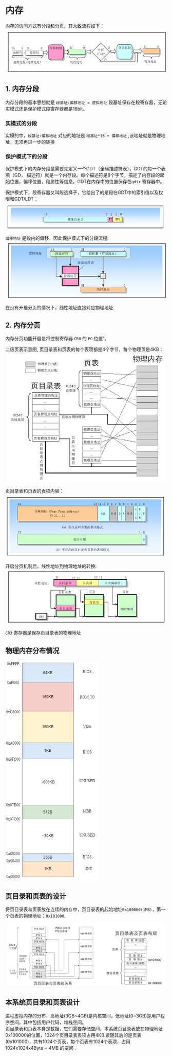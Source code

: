 # 内存
内存的访问方式有分段和分页，其大致流程如下：
![](./images/fig7-1.png)


## 1. 内存分段
内存分段的基本思想就是 `段基址:偏移地址 = 虚拟地址` 段基址保存在段寄存器，无论实模式还是保护模式段寄存器都是16bit。


### 实模式的分段
实模的中，`段基址:偏移地址` 对应的地址是 `段基址*16 + 偏移地址` ,该地址就是物理地址，无须再进一步的转换


### 保护模式下的分段
保护模式下的内存分段是需要先定义一个GDT（全局描述符表），GDT的每一个表项（GD， 描述符）就是一个内存段。每个描述符是8个字节，描述了内存段的起始位置，偏移位置，段属性等信息。GDT在内存中的位置保存在`gdtr` 寄存器中。


保护模式下，段寄存器又叫段选择子，它给出了的是段在GDT中的索引值以及权限和GDT/LDT：
![](./images/fig7-2.png)

`偏移地址` 是段内的偏移，因此保护模式下的分段流程:
![](./images/fig7-3.png)

在没有开启分页的情况下，线性地址直接对应物理地址

## 2. 内存分页
内存分页功能开启是将控制寄存器 `CR0` 的 `PG` 位置1。


二级页表示意图, 页目录表和页表的每个表项都是4个字节，每个物理页是4KB：
![](./images/fig7-4.png)


页目录表和页表的表项内容：
![](./images/fig7-5.png)



开启分页机制后，线性地址到物理地址的转换:
![](./images/fig7-6.png)


`CR3` 寄存器是保存页目录表的物理地址


## 物理内存分布情况

![](./images/mem-layout-1mb.drawio.png)




## 页目录和页表的设计
将页目录表和页表放在连续的内存中，页目录表的起始地址`0x100000(1MB)`，第一个页表的物理地址：`0x101000`.

![Alt text](./images/fig7-7.png)


## 本系统页目录和页表设计
进程虚拟内存的分布，高地址(3GB~4GB)是内核空间，低地址(0~3GB)是用户程序空间，其中包括用户代码，堆栈空间。  
页目录表和页表本身是数据，它们需要存储空间，本系统页目录表放在物理地址0x100000的位置，1024个页目录表表项占用4KB.紧随其后的是页表(0x101000)，共有1024个页表，每个页表有1024个表项，占用 1024x1024x4Byte = 4MB 的空间 .

